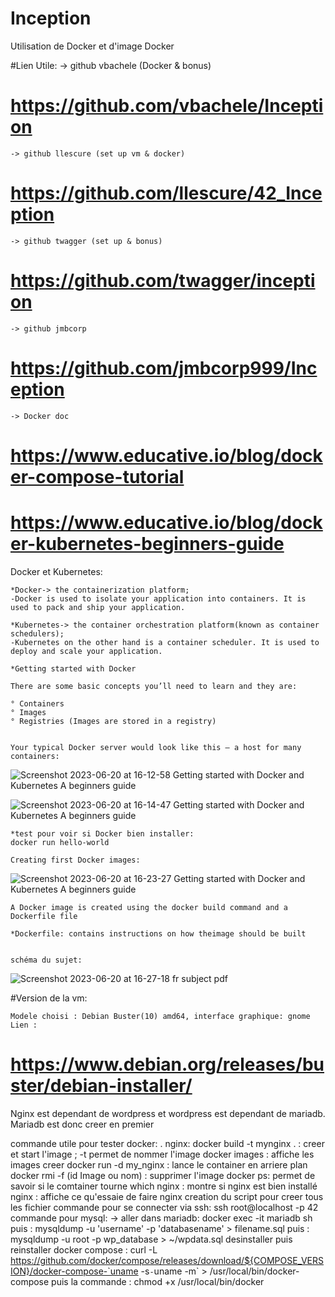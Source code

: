 # Inception
Utilisation de Docker et d'image Docker

#Lien Utile:
	-> github vbachele (Docker & bonus)
#	https://github.com/vbachele/Inception
	-> github llescure (set up vm & docker)
#	https://github.com/llescure/42_Inception
	-> github twagger (set up & bonus)
#	https://github.com/twagger/inception
	-> github jmbcorp
#	https://github.com/jmbcorp999/Inception
	-> Docker doc
#	https://www.educative.io/blog/docker-compose-tutorial
#	https://www.educative.io/blog/docker-kubernetes-beginners-guide

Docker et Kubernetes:

	*Docker-> the containerization platform;
	-Docker is used to isolate your application into containers. It is used to pack and ship your application.

	*Kubernetes-> the container orchestration platform(known as container schedulers);
	-Kubernetes on the other hand is a container scheduler. It is used to deploy and scale your application.

	*Getting started with Docker

	There are some basic concepts you’ll need to learn and they are:

	° Containers
	° Images
	° Registries (Images are stored in a registry)


	Your typical Docker server would look like this — a host for many containers:

![Screenshot 2023-06-20 at 16-12-58 Getting started with Docker and Kubernetes A beginners guide](https://github.com/CassandraLct/Inception/assets/90134090/2661de83-3ae5-4338-8e58-083cba09204e)

![Screenshot 2023-06-20 at 16-14-47 Getting started with Docker and Kubernetes A beginners guide](https://github.com/CassandraLct/Inception/assets/90134090/7da0b6ae-e26b-4288-a70e-944b38953bb9)


	*test pour voir si Docker bien installer:
	docker run hello-world

	Creating first Docker images:

![Screenshot 2023-06-20 at 16-23-27 Getting started with Docker and Kubernetes A beginners guide](https://github.com/CassandraLct/Inception/assets/90134090/1ca59c83-7043-4816-82be-88abf1db8eca)

	A Docker image is created using the docker build command and a Dockerfile file

	*Dockerfile: contains instructions on how theimage should be built


	schéma du sujet:

![Screenshot 2023-06-20 at 16-27-18 fr subject pdf](https://github.com/CassandraLct/Inception/assets/90134090/d142d4a0-e9b2-4968-8438-46b58a0256bb)

#Version de la vm:

	Modele choisi : Debian Buster(10) amd64, interface graphique: gnome
	Lien : 
#	https://www.debian.org/releases/buster/debian-installer/

Nginx est dependant de wordpress et wordpress est dependant de mariadb.
Mariadb est donc creer en premier

commande utile pour tester docker:
 . nginx:
docker build -t mynginx . : creer et start l'image ; -t permet de nommer l'image
docker images : affiche les images creer
docker run -d my_nginx : lance le container en arriere plan
docker rmi -f (id Image ou nom) : supprimer l'image
docker ps: permet de savoir si le comtainer tourne
which nginx : montre si nginx est bien installé
nginx : affiche ce qu'essaie de faire nginx
creation du script pour creer tous les fichier
commande pour se connecter via ssh: ssh root@localhost -p 42
commande pour mysql: 
-> aller dans mariadb: docker exec -it mariadb sh
puis : mysqldump -u 'username' -p 'databasename' > filename.sql
puis : mysqldump -u root -p wp_database > ~/wpdata.sql
desinstaller puis reinstaller docker compose :
	curl -L https://github.com/docker/compose/releases/download/${COMPOSE_VERSION}/docker-compose-`uname -s`-`uname -m` > /usr/local/bin/docker-compose
puis la commande : chmod +x /usr/local/bin/docker

